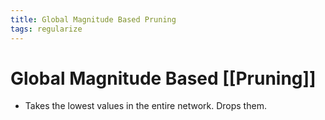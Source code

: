 ```yaml
---
title: Global Magnitude Based Pruning
tags: regularize
---
```


# Global Magnitude Based [[Pruning]]
- Takes the lowest values in the entire network. Drops them.




































































